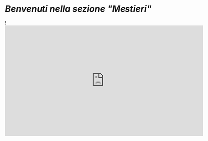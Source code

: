 <h1><i> Benvenuti nella sezione <strong>"Mestieri"</strong></i></h1>!




<iframe width="640" height="360" src="https://www.youtube.com/embed/kMQzqHLBCSE?rel=0" frameborder="0" allow="autoplay; encrypted-media" allowfullscreen></iframe>
